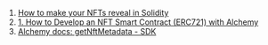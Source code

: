 1. [How to make your NFTs reveal in Solidity](https://medium.com/coinmonks/how-to-make-your-nfts-reveal-in-solidity-d231ec8413c6)
1. [1. How to Develop an NFT Smart Contract (ERC721) with Alchemy](https://docs.alchemy.com/docs/how-to-develop-an-nft-smart-contract-erc721-with-alchemy)
1. [Alchemy docs: getNftMetadata - SDK](https://docs.alchemy.com/reference/sdk-getnftmetadata)
